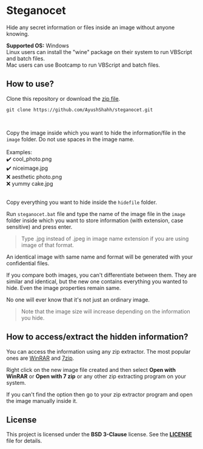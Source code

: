 # Steganocet
Hide any secret information or files inside an image without anyone knowing.

**Supported OS:** Windows<br>
Linux users can install the "wine" package on their system to run VBScript and batch files.<br>
Mac users can use Bootcamp to run VBScript and batch files.

## How to use?
Clone this repository or download the [zip file](https://github.com/AyushShahh/steganocet/archive/refs/heads/main.zip).

```
git clone https://github.com/AyushShahh/steganocet.git
```
<br>

Copy the image inside which you want to hide the information/file in the `image` folder.
Do not use spaces in the image name.
<br><br>
Examples:<br>
:heavy_check_mark: cool_photo.png<br>
:heavy_check_mark: niceimage.jpg<br>
:x: aesthetic photo.png<br>
:x: yummy cake.jpg<br><br>

Copy everything you want to hide inside the `hidefile` folder.

Run `steganocet.bat` file and type the name of the image file in the `image` folder inside which you want to store information (with extension, case sensitive) and press enter.
>Type .jpg instead of .jpeg in image name extension if you are using image of that format.

An identical image with same name and format will be generated with your confidential files.

If you compare both images, you can't differentiate between them. They are similar and identical, but the new one contains everything you wanted to hide. Even the image properties remain same.

No one will ever know that it's not just an ordinary image.
> Note that the image size will increase depending on the information you hide.

## How to access/extract the hidden information?
You can access the information using any zip extractor. The most popular ones are [WinRAR](https://www.win-rar.com/) and [7zip](https://www.7-zip.org/).

Right click on the new image file created and then select **Open with WinRAR** or **Open with 7 zip** or any other zip extracting program on your system.

If you can't find the option then go to your zip extractor program and open the image manually inside it.

## License
This project is licensed under the **BSD 3-Clause** license. See the **[LICENSE](https://github.com/AyushShahh/steganocet/blob/main/LICENSE)** file for details.
